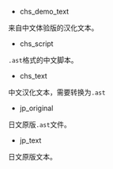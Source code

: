 - chs_demo_text

来自中文体验版的汉化文本。
- chs_script

`.ast`格式的中文脚本。
- chs_text

中文汉化文本，需要转换为`.ast`
- jp_original

日文原版`.ast`文件。
- jp_text

日文原版文本。